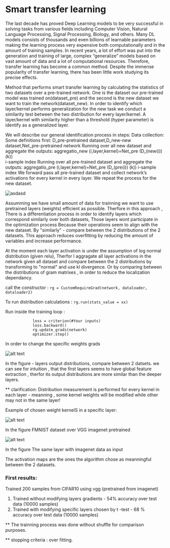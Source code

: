 # Smart transfer learning
The last decade has proved Deep Learning models to be very successful in solving tasks from various fields including Computer Vision, Natural Language Processing, Signal Processing, Biology, and others. Many DL models consists of thousands and even billions of learnable parameters making the learning process very expensive both computationally and in the amount of training samples. In recent years, a lot of effort was put into the generation and training of large, complex “generalize” models based on vast amount of data and a lot of computational resources.
Therefore, transfer learning has become a common method.
Despite the immense popularity of transfer learning, there has been little work studying its precise effects.

Method that performs smart transfer learning by calculating the statistics of two datasets over a pre-trained network. One is the dataset our pre-trained model was trained on(dataset_pre) and the second is the new dataset we want to train the network(dataset_new). 
In order to identify which layer/kernel performs generalization for the new task we conduct a similarity test between the two distribution for every layer/kernel. A layer/kernel with similarity higher than a threshold (hyper parameter) is identify as a generalized layer.


We will describe our general identification process in steps:
	Data collection:
Some definitions first: 
D_pre-pretrained dataset,D_new-new dataset,Net_pre-pretrained network
	Running over all new dataset and aggregate the outputs: 
aggregatio_new (i,layer,kernel)=Net_pre (D_(new(i)) (k))  
i-sample index
	Running over all pre-trained dataset and aggregate the outputs: 
 aggregatio_pre (i,layer,kernel)=Net_pre (D_(pre(i)) (k))
i-sample index
We forward pass all pre-trained dataset and collect network’s activations for every kernel in every layer. We repeat the process for the new dataset.

![asdasd](https://github.com/YuvalBecker/Statistics-pretrained/blob/main/statistics.png)


Assumming we have small amount of data for trainning we want to use pretrained layers (weights) efficient as possible. Therfore in this approach , There is a differentiation process in order to identify layers which correspond similarly over both datasets, Those layers wont participate in the optimization process Because their operations seem to align with the new dataset. 
By "similarly" - compare between the 2 distributions of the 2 datasets.
This approach reduces overfitting by reducing the amount of variables and increase performance.

At the moment each layer activation is under the assumption of log normal distribution (given relu), Therfor I aggragate all layer activations in the network given all dataset
and compare between the 2 distributions by transforming to "normal" and use  kl divergence.
Or by comparing between the distributions of gram matrixes , in order to reduce the localization dependancy.

call the constructor : `rg = CustomRequireGrad(network, dataloader, dataloader2)`

To run distribution calculations : `rg.run(stats_value = xx)`

Run inside the training loop : 
```
            loss = criterion(#Your inputs) 
            loss.backward()
            rg.update_grads(network)
            optimizer.step()
``` 
            
In order to change the specific weights grads
  

![alt text](https://github.com/YuvalBecker/Statistics-pretrained/blob/main/output_layer_histograms.JPG)


In the figure - layers output distributions, compare between 2 datsets. we can see for intuition , that the first layers seems to have global feature extraction , therfor its output
distributions are more similar than the deeper layers. 

** clarification: Distribution measurement is performed for every kernel in each layer - meanning , some kernel weights will 
be modified while other may not in the same layer!

Example of chosen weight kernelS in a specific layer:

![alt text](https://github.com/YuvalBecker/Statistics-pretrained/blob/main/data/save_activations/features.9_new.jpg)

In the figure FMNIST dataset over VGG imagenet pretrained

![alt text](https://github.com/YuvalBecker/Statistics-pretrained/blob/main/data/save_activations/features.9_pre.jpg)

In the figure The same layer with imagenet data as input


The activation maps are the ones the algorithm chose as meanningful between the 2 datasets. 

### First results:
Trained 200 samples from CIFAR10 using vgg (pretrained from imagenet) 
1. Trained without modifying layers gradients - 54% accuracy over test data (10000 samples) 
2. Trained with modifying specific layers chosen by t -test - 68 % accuracy over test data (10000 samples)

** The trainning process was done without shuffle for comparison purposes. 

** stopping criteria : over fitting.
 
 
